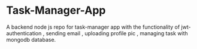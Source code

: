 # Task-Manager-App
A backend node js repo for task-manager app with the functionality of jwt-authentication , sending email , uploading profile pic , managing task  with mongodb database.
